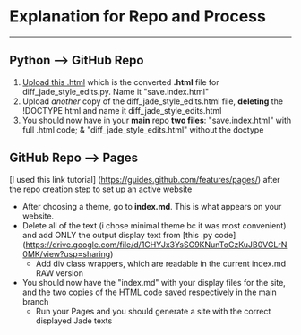 # Explanation for Repo and Process #
-------
## Python --> GitHub Repo ##
1. [Upload this .html](https://drive.google.com/file/d/17R3cvV2HyaKwBCTiBdtOAR_-BCkNgx_b/view?usp=sharing) which is the converted **.html** file for diff_jade_style_edits.py. Name it "save.index.html"
2. Upload *another* copy of the diff_jade_style_edits.html file, **deleting** the !DOCTYPE html and name it diff_jade_style_edits.html
3. You should now have in your **main** repo **two files**: "save.index.html" with full .html code; & "diff_jade_style_edits.html" without the doctype
## GitHub Repo --> Pages ##
[I used this link tutorial] (https://guides.github.com/features/pages/) after the repo creation step to set up an active website
  - After choosing a theme, go to **index.md**. This is what appears on your website.
  - Delete all of the text (i chose minimal theme bc it was most convenient) and add ONLY the output display text from [this .py code] (https://drive.google.com/file/d/1CHYJx3YsSG9KNunToCzKuJB0VGLrN0MK/view?usp=sharing)
    - Add div class wrappers, which are readable in the current index.md RAW version
- You should now have the "index.md" with your display files for the site, and the two copies of the HTML code saved respectively in the main branch
  - Run your Pages and you should generate a site with the correct displayed Jade texts
